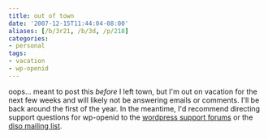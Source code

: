 ```yaml
---
title: out of town
date: '2007-12-15T11:44:04-08:00'
aliases: [/b/3r21, /b/3d, /p/218]
categories:
- personal
tags:
- vacation
- wp-openid
---
```

oops... meant to post this *before* I left town, but I'm out on vacation for the next few weeks and will likely not be
answering emails or comments.  I'll be back around the first of the year.  In the meantime, I'd recommend directing
support questions for wp-openid to the [wordpress support forums][] or the [diso mailing list][].

[wordpress support forums]: http://wordpress.org/support/
[diso mailing list]: http://groups.google.com/group/diso-project
